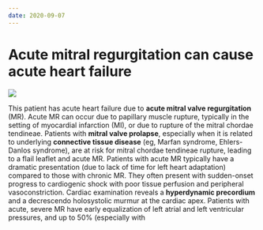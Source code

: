 ```yaml
---
date: 2020-09-07
---
```


# Acute mitral regurgitation can cause acute heart failure

<!-- mitral regurgitation causes. Chordae vs papillary muscle -->

![](https://photos.thisispiggy.com/file/wikiFiles/image-20200218202207029.png)

This patient has acute heart failure due to **acute mitral valve regurgitation** (MR). Acute MR can occur due to papillary muscle rupture, typically in the setting of myocardial infarction (MI), or due to rupture of the  mitral chordae tendineae. Patients with **mitral valve prolapse**, especially when it is related to underlying **connective tissue disease** (eg, Marfan syndrome, Ehlers-Danlos syndrome), are at risk for mitral  chordae tendineae rupture, leading to a flail leaflet and acute MR.  Patients with acute MR typically have a dramatic presentation (due to  lack of time for left heart adaptation) compared to those with chronic  MR. They often present with sudden-onset   progress to cardiogenic shock with poor tissue perfusion and peripheral  vasoconstriction. Cardiac examination reveals a **hyperdynamic precordium** and a decrescendo holosystolic murmur at the cardiac apex. Patients  with acute, severe MR have early equalization of left atrial and left  ventricular pressures, and up to 50% (especially with
